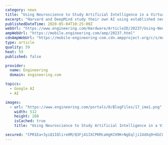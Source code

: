```yaml
---
category: news
title: "Using Neuroscience to Study Artificial Intelligence in a Virtual Rodent"
excerpt: "Harvard and DeepMind study their own AI using established neuroscientific experimentation. (Image courtesy of Alphabet.) Google’s DeepMind project is responsible for headline-grabbing wins for artificial intelligence (AI) over human capabilities."
publishedDateTime: 2020-05-04T10:25:00Z
webUrl: "https://www.engineering.com/Hardware/ArticleID/20237/Using-Neuroscience-to-Study-Artificial-Intelligence-in-a-Virtual-Rodent.aspx"
ampWebUrl: "https://mobile.engineering.com/amp/20237.html"
cdnAmpWebUrl: "https://mobile-engineering-com.cdn.ampproject.org/c/s/mobile.engineering.com/amp/20237.html"
type: article
quality: 59
heat: 59
published: false

provider:
  name: Engineering
  domain: engineering.com

topics:
  - Google AI
  - AI

images:
  - url: "https://www.engineering.com/portals/0/BlogFiles/17_ima1.png"
    width: 512
    height: 288
    isCached: true
    title: "Using Neuroscience to Study Artificial Intelligence in a Virtual Rodent"

secured: "CPR1Ea+3yiQ1IQlire0M/Q3Fj41IXCPKMcaHgKCH9K+NgEqlji1UdXq9+6GCCpbH1WoGUUM1KsnWc0fclq1FgV4TVfdwFLG2D0IUM7r9PRrH+SzMbWcwlTHcEJyGBhj5xFwyR1eLSBXwTJHv5297Nv+7vKRa1ynINiQwUJZOn9dNtEv+VIhGW+SL50AE634La1rrgCjXz/p56SxZKsbq1Lv1hud6Qw1aOWPiMSwuGMsm4BLNnQlA1kc2oGNgc4YMdA08DHSTy9EL70rRGyfc0n/Im/k6Olp3+DJrEhOyVXcB409B5r3MlhM7DX1Go7/Axv7PNHcW064yevEtJPlgg+at8ydcjEV02JS0jzpqlpMw3Fcg9co76ytYoMRtPWg0vCQ++V3GoHnzgy1LF6GbCtI7xqIx7c74ewSUAldPujoV4c2UFpo878laK0y1uKgMujOuNQS7fkMcmI/J1lThNuN3Y9KVrko2AjiBxwczo0A=;oOZoaztkbqgn+d9msAFMOg=="
---
```


